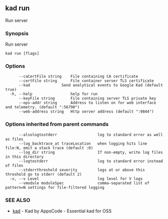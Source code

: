 ## kad run

Run server

### Synopsis


Run server

```
kad run [flags]
```

### Options

```
      --caCertFile string    File containing CA certificate
      --certFile string      File container server TLS certificate
      --kad              Send analytical events to Google Kad (default true)
  -h, --help                 help for run
      --keyFile string       File containing server TLS private key
      --ops-addr string      Address to listen on for web interface and telemetry. (default ":56790")
      --web-address string   Http server address (default ":9844")
```

### Options inherited from parent commands

```
      --alsologtostderr                  log to standard error as well as files
      --log_backtrace_at traceLocation   when logging hits line file:N, emit a stack trace (default :0)
      --log_dir string                   If non-empty, write log files in this directory
      --logtostderr                      log to standard error instead of files
      --stderrthreshold severity         logs at or above this threshold go to stderr (default 2)
  -v, --v Level                          log level for V logs
      --vmodule moduleSpec               comma-separated list of pattern=N settings for file-filtered logging
```

### SEE ALSO
* [kad](kad.md)	 - Kad by AppsCode - Essential kad for OSS

